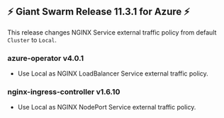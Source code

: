 ## :zap:  Giant Swarm Release 11.3.1 for Azure :zap:

This release changes NGINX Service external traffic policy from default `Cluster` to `Local`.

### azure-operator v4.0.1

- Use Local as NGINX LoadBalancer Service external traffic policy.

### nginx-ingress-controller v1.6.10

- Use Local as NGINX NodePort Service external traffic policy.
